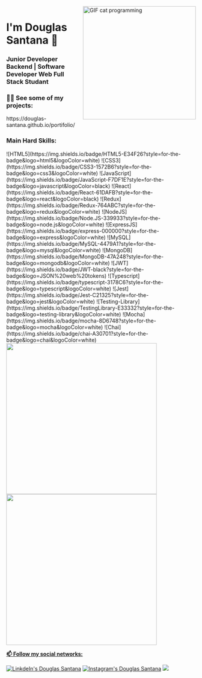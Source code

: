 <img width="300px" align="right" alt="GIF cat programming" src="https://media.giphy.com/media/lJNoBCvQYp7nq/giphy.gif">

  <h1> I'm Douglas Santana 🙌 </h1>
  
<div>
  <h3> <strong>Junior Developer Backend</strong> | Software Developer Web Full Stack Studant</h3>
  
  <h3> 👨‍💻 See some of my projects:</h3>
  <p>https://douglas-santana.github.io/portifolio/</p>
</div>
 
  <h3><strong>Main Hard Skills:</strong></h3>
    ![HTML5](https://img.shields.io/badge/HTML5-E34F26?style=for-the-badge&logo=html5&logoColor=white)
    ![CSS3](https://img.shields.io/badge/CSS3-1572B6?style=for-the-badge&logo=css3&logoColor=white)
    ![JavaScript](https://img.shields.io/badge/JavaScript-F7DF1E?style=for-the-badge&logo=javascript&logoColor=black)
    ![React](https://img.shields.io/badge/React-61DAFB?style=for-the-badge&logo=react&logoColor=black)
    ![Redux](https://img.shields.io/badge/Redux-764ABC?style=for-the-badge&logo=redux&logoColor=white)
    ![NodeJS](https://img.shields.io/badge/Node.JS-339933?style=for-the-badge&logo=node.js&logoColor=white)
    ![ExpressJS](https://img.shields.io/badge/express-000000?style=for-the-badge&logo=express&logoColor=white)
    ![MySQL](https://img.shields.io/badge/MySQL-4479A1?style=for-the-badge&logo=mysql&logoColor=white)
    ![MongoDB](https://img.shields.io/badge/MongoDB-47A248?style=for-the-badge&logo=mongodb&logoColor=white)
    ![JWT](https://img.shields.io/badge/JWT-black?style=for-the-badge&logo=JSON%20web%20tokens)
    ![Typescript](https://img.shields.io/badge/typescript-3178C6?style=for-the-badge&logo=typescript&logoColor=white)
    ![Jest](https://img.shields.io/badge/Jest-C21325?style=for-the-badge&logo=jest&logoColor=white)
    ![Testing-Library](https://img.shields.io/badge/TestingLibrary-E33332?style=for-the-badge&logo=testing-library&logoColor=white)
    ![Mocha](https://img.shields.io/badge/mocha-8D6748?style=for-the-badge&logo=mocha&logoColor=white)
    ![Chai](https://img.shields.io/badge/chai-A30701?style=for-the-badge&logo=chai&logoColor=white)
  
  <div>
    <a href="https://github.com/douglas-santana">
    <img width="400px" src="https://github-readme-stats.vercel.app/api?username=douglas-santana&show_icons=true&theme=dracula&include_all_commits=true&count_private=true"/>
    <img width="400px" src="https://github-readme-stats.vercel.app/api/top-langs/?username=douglas-santana&layout=compact&langs_count=7&theme=dracula"/>
  </div>
  
  <p><strong>📫 Follow my social networks:</strong></p>
  <div>
    <a href="https://www.linkedin.com/in/douglasdns/" target="_blank"><img src="https://img.shields.io/badge/-LinkedIn-%230077B5?style=for-the-badge&logo=linkedin&logoColor=white" target="_blank" alt="LinkdeIn's Douglas Santana"></a>
    <a href="https://www.instagram.com/douguinhodns/" target="_blank"><img src="https://img.shields.io/badge/-Instagram-%23E4405F?style=for-the-badge&logo=instagram&logoColor=white" target="_blank" alt="Instagram's Douglas Santana"></a>
   <a href = "mailto:douguinhodns@gmail.com"><img src="https://img.shields.io/badge/-Gmail-%23333?style=for-the-badge&logo=gmail&logoColor=white" target="_blank"></a> 
 </div>
  
